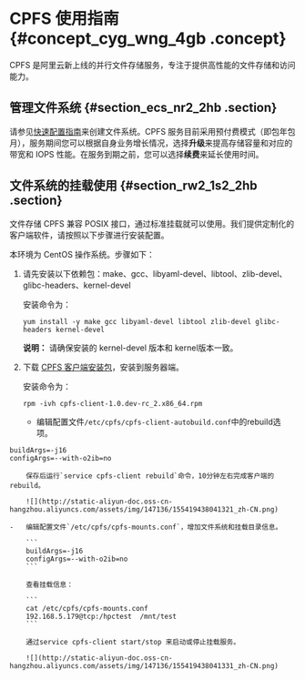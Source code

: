 # CPFS 使用指南 {#concept_cyg_wng_4gb .concept}

CPFS 是阿里云新上线的并行文件存储服务，专注于提供高性能的文件存储和访问能力。

## 管理文件系统 {#section_ecs_nr2_2hb .section}

请参见[快速配置指南](../../../../../intl.zh-CN/快速配置指南/创建文件系统.md#)来创建文件系统。CPFS 服务目前采用预付费模式（即包年包月），服务期间您可以根据自身业务增长情况，选择**升级**来提高存储容量和对应的带宽和 IOPS 性能。在服务到期之前，您可以选择**续费**来延长使用时间。

## 文件系统的挂载使用 {#section_rw2_1s2_2hb .section}

文件存储 CPFS 兼容 POSIX 接口，通过标准挂载就可以使用。我们提供定制化的客户端软件，请按照以下步骤进行安装配置。

本环境为 CentOS 操作系统。步骤如下：

1.  请先安装以下依赖包：make、gcc、libyaml-devel、libtool、zlib-devel、glibc-headers、kernel-devel

    安装命令为：

    ```
    yum install -y make gcc libyaml-devel libtool zlib-devel glibc-headers kernel-devel
    ```

    **说明：** 请确保安装的 kernel-devel 版本和 kernel版本一致。

2.  下载 [CPFS 客户端安装包](http://docs-aliyun.cn-hangzhou.oss.aliyun-inc.com/assets/attach/108096/cn_zh/1553564531232/cpfs-client-1.2.1-centos.x86_64.rpm)，安装到服务器端。

    安装命令为：

    ```
    rpm -ivh cpfs-client-1.0.dev-rc_2.x86_64.rpm
    ```

    -   编辑配置文件`/etc/cpfs/cpfs-client-autobuild.conf`中的rebuild选项。

```
buildArgs=-j16
configArgs=--with-o2ib=no
```

        保存后运行`service cpfs-client rebuild`命令，10分钟左右完成客户端的 rebuild。

        ![](http://static-aliyun-doc.oss-cn-hangzhou.aliyuncs.com/assets/img/147136/155419438041321_zh-CN.png)

    -   编辑配置文件`/etc/cpfs/cpfs-mounts.conf`，增加文件系统和挂载目录信息。

        ```
        buildArgs=-j16
        configArgs=--with-o2ib=no
        ```

        查看挂载信息：

        ```
        cat /etc/cpfs/cpfs-mounts.conf
        192.168.5.179@tcp:/hpctest	/mnt/test
        ```

        通过service cpfs-client start/stop 来启动或停止挂载服务。

        ![](http://static-aliyun-doc.oss-cn-hangzhou.aliyuncs.com/assets/img/147136/155419438041331_zh-CN.png)


